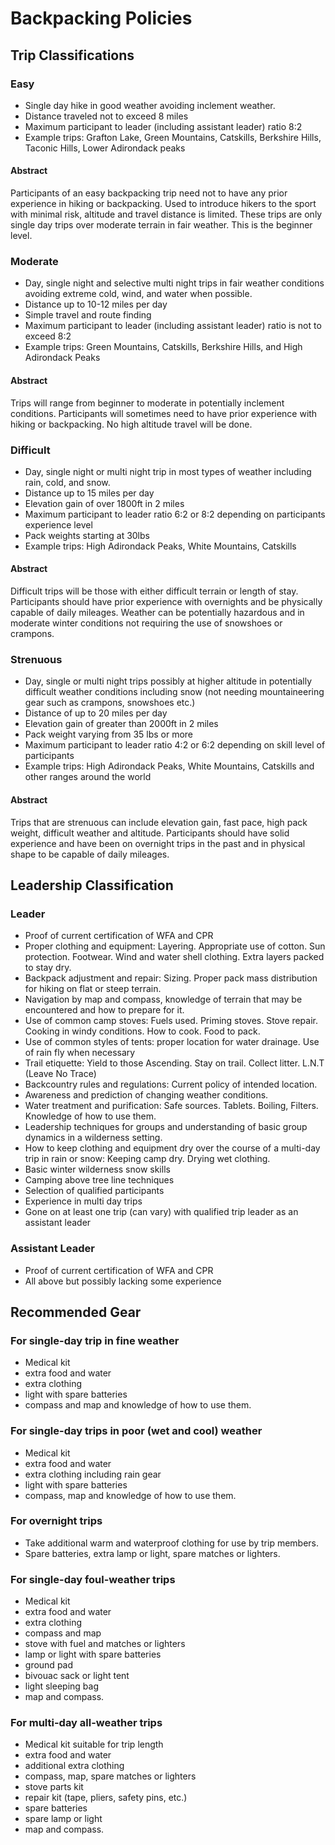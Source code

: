 # Backpacking Policies

## Trip Classifications

### Easy

- Single day hike in good weather avoiding inclement weather.
- Distance traveled not to exceed 8 miles
- Maximum participant to leader (including assistant leader) ratio 8:2
- Example trips: Grafton Lake, Green Mountains, Catskills, Berkshire Hills, Taconic Hills, Lower Adirondack peaks

#### Abstract
Participants of an easy backpacking trip need not to have any prior experience in hiking or backpacking. Used to introduce hikers to the sport with minimal risk, altitude and travel distance is limited. These trips are only single day trips over moderate terrain in fair weather. This is the beginner level.

### Moderate

- Day, single night and selective multi night trips in fair weather conditions avoiding extreme cold, wind, and water when possible.
- Distance up to 10-12 miles per day
- Simple travel and route finding
- Maximum participant to leader (including assistant leader) ratio is not to exceed 8:2
- Example trips: Green Mountains, Catskills, Berkshire Hills, and High Adirondack Peaks

#### Abstract
Trips will range from beginner to moderate in potentially inclement conditions. Participants will sometimes need to have prior experience with hiking or backpacking. No high altitude travel will be done.

### Difficult

- Day, single night or multi night trip in most types of weather including rain, cold, and snow. 
- Distance up to 15 miles per day
- Elevation gain of over 1800ft in 2 miles
- Maximum participant to leader ratio 6:2 or 8:2 depending on participants experience level 
- Pack weights starting at 30lbs
- Example trips: High Adirondack Peaks, White Mountains, Catskills

#### Abstract
Difficult trips will be those with either difficult terrain or length of stay. Participants should have prior experience with overnights and be physically capable of daily mileages. Weather can be potentially hazardous and in moderate winter conditions not requiring the use of snowshoes or crampons.

### Strenuous

- Day, single or multi night trips possibly at higher altitude in potentially difficult weather conditions including snow (not needing mountaineering gear such as crampons, snowshoes etc.)
- Distance of up to 20 miles per day
- Elevation gain of greater than 2000ft in 2 miles
- Pack weight varying from 35 lbs or more
- Maximum participant to leader ratio 4:2 or 6:2 depending on skill level of participants
- Example trips: High Adirondack Peaks, White Mountains, Catskills and other ranges around the world

#### Abstract
Trips that are strenuous can include elevation gain, fast pace, high pack weight, difficult weather and altitude. Participants should have solid experience and have been on overnight trips in the past and in physical shape to be capable of daily mileages.

## Leadership Classification

### Leader

- Proof of current certification of WFA and CPR
- Proper clothing and equipment: Layering. Appropriate use of cotton. Sun protection. Footwear. Wind and water shell clothing. Extra layers packed to stay dry.
- Backpack adjustment and repair: Sizing. Proper pack mass distribution for hiking on flat or steep terrain.
- Navigation by map and compass, knowledge of terrain that may be encountered and how to prepare for it.
- Use of common camp stoves: Fuels used. Priming stoves. Stove repair. Cooking in windy conditions. How to cook. Food to pack.
- Use of common styles of tents: proper location for water drainage. Use of rain fly when necessary
- Trail etiquette: Yield to those Ascending. Stay on trail. Collect litter. L.N.T (Leave No Trace)
- Backcountry rules and regulations: Current policy of intended location.
- Awareness and prediction of changing weather conditions.
- Water treatment and purification: Safe sources. Tablets. Boiling, Filters. Knowledge of how to use them.
- Leadership techniques for groups and understanding of basic group dynamics in a wilderness setting.
- How to keep clothing and equipment dry over the course of a multi-day trip in rain or snow: Keeping camp dry. Drying wet clothing.
- Basic winter wilderness snow skills
- Camping above tree line techniques
- Selection of qualified participants
- Experience in multi day trips
- Gone on at least one trip (can vary) with qualified trip leader as an assistant leader

### Assistant Leader

- Proof of current certification of WFA and CPR
- All above but possibly lacking some experience

## Recommended Gear

### For single-day trip in fine weather

- Medical kit
- extra food and water
- extra clothing
- light with spare batteries
- compass and map and knowledge of how to use them.

### For single-day trips in poor (wet and cool) weather

- Medical kit
- extra food and water
- extra clothing including rain gear
- light with spare batteries
- compass, map and knowledge of how to use them.

### For overnight trips

- Take additional warm and waterproof clothing for use by trip members.
- Spare batteries, extra lamp or light, spare matches or lighters.

### For single-day foul-weather trips

- Medical kit
- extra food and water
- extra clothing
- compass and map
- stove with fuel and matches or lighters
- lamp or light with spare batteries
- ground pad
- bivouac sack or light tent
- light sleeping bag
- map and compass.

### For multi-day all-weather trips

- Medical kit suitable for trip length
- extra food and water
- additional extra clothing
- compass, map, spare matches or lighters
- stove parts kit
- repair kit (tape, pliers, safety pins, etc.)
- spare batteries
- spare lamp or light
- map and compass.
